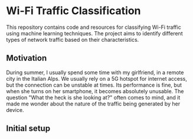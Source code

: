 # Wi-Fi Traffic Classification
This repository contains code and resources for classifying Wi-Fi traffic using machine learning techniques. The project aims to identify different types of network traffic based on their characteristics.

## Motivation
During summer, I usually spend some time with my girlfriend, in a remote city in the Italian Alps. We usually rely on a 5G hotspot for internet access, but the connection can be unstable at times. Its performance is fine, but when she turns on her smartphone, it becomes absolutely unusable. The question "What the heck is she looking at?" often comes to mind, and it made me wonder about the nature of the traffic being generated by her device.

## Initial setup